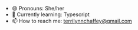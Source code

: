 - 😄 Pronouns: She/her
- 🌱 Currently learning: Typescript
- 📫 How to reach me: terrilynnchaffey@gmail.com
